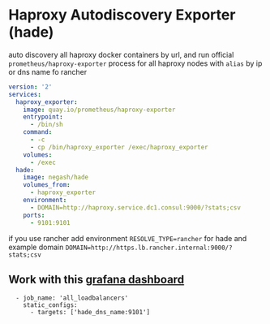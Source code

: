 # Haproxy Autodiscovery Exporter (hade)

auto discovery all haproxy docker containers by url, and run official `prometheus/haproxy-exporter` process for all haproxy nodes with `alias` by ip or dns name fo rancher

```yaml
version: '2'
services:
  haproxy_exporter:
    image: quay.io/prometheus/haproxy-exporter
    entrypoint:
      - /bin/sh
    command:
      - -c
      - cp /bin/haproxy_exporter /exec/haproxy_exporter
    volumes:
      - /exec
  hade:
    image: negash/hade
    volumes_from:
      - haproxy_exporter
    environment:
      - DOMAIN=http://haproxy.service.dc1.consul:9000/?stats;csv
    ports:
      - 9101:9101
```

if you use rancher add environment `RESOLVE_TYPE=rancher` for hade and example domain `DOMAIN=http://https.lb.rancher.internal:9000/?stats;csv`

## Work with this [grafana dashboard](https://grafana.com/dashboards/364)

```
  - job_name: 'all_loadbalancers'
    static_configs:
      - targets: ['hade_dns_name:9101']
```
